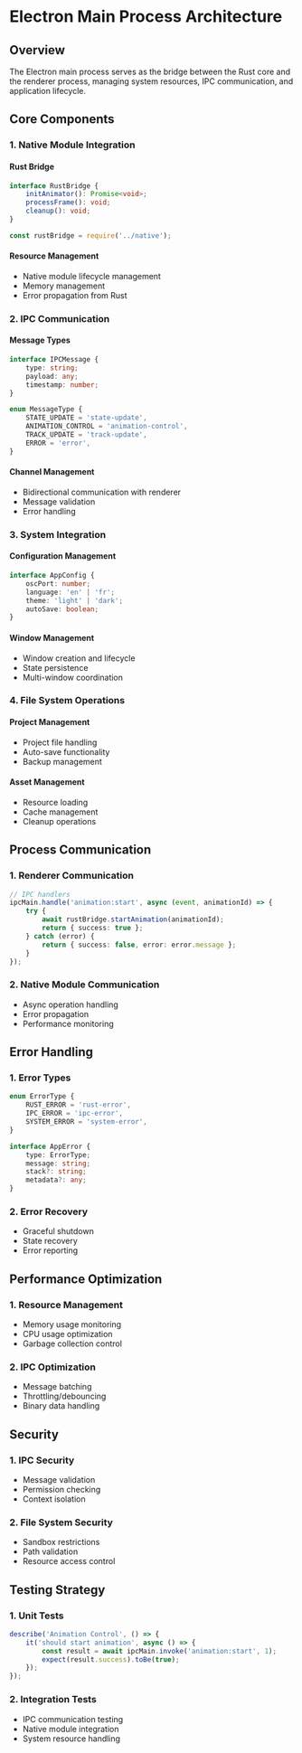 # Electron Main Process Architecture

## Overview

The Electron main process serves as the bridge between the Rust core and the renderer process, managing system resources, IPC communication, and application lifecycle.

## Core Components

### 1. Native Module Integration

#### Rust Bridge
```typescript
interface RustBridge {
    initAnimator(): Promise<void>;
    processFrame(): void;
    cleanup(): void;
}

const rustBridge = require('../native');
```

#### Resource Management
- Native module lifecycle management
- Memory management
- Error propagation from Rust

### 2. IPC Communication

#### Message Types
```typescript
interface IPCMessage {
    type: string;
    payload: any;
    timestamp: number;
}

enum MessageType {
    STATE_UPDATE = 'state-update',
    ANIMATION_CONTROL = 'animation-control',
    TRACK_UPDATE = 'track-update',
    ERROR = 'error',
}
```

#### Channel Management
- Bidirectional communication with renderer
- Message validation
- Error handling

### 3. System Integration

#### Configuration Management
```typescript
interface AppConfig {
    oscPort: number;
    language: 'en' | 'fr';
    theme: 'light' | 'dark';
    autoSave: boolean;
}
```

#### Window Management
- Window creation and lifecycle
- State persistence
- Multi-window coordination

### 4. File System Operations

#### Project Management
- Project file handling
- Auto-save functionality
- Backup management

#### Asset Management
- Resource loading
- Cache management
- Cleanup operations

## Process Communication

### 1. Renderer Communication
```typescript
// IPC handlers
ipcMain.handle('animation:start', async (event, animationId) => {
    try {
        await rustBridge.startAnimation(animationId);
        return { success: true };
    } catch (error) {
        return { success: false, error: error.message };
    }
});
```

### 2. Native Module Communication
- Async operation handling
- Error propagation
- Performance monitoring

## Error Handling

### 1. Error Types
```typescript
enum ErrorType {
    RUST_ERROR = 'rust-error',
    IPC_ERROR = 'ipc-error',
    SYSTEM_ERROR = 'system-error',
}

interface AppError {
    type: ErrorType;
    message: string;
    stack?: string;
    metadata?: any;
}
```

### 2. Error Recovery
- Graceful shutdown
- State recovery
- Error reporting

## Performance Optimization

### 1. Resource Management
- Memory usage monitoring
- CPU usage optimization
- Garbage collection control

### 2. IPC Optimization
- Message batching
- Throttling/debouncing
- Binary data handling

## Security

### 1. IPC Security
- Message validation
- Permission checking
- Context isolation

### 2. File System Security
- Sandbox restrictions
- Path validation
- Resource access control

## Testing Strategy

### 1. Unit Tests
```typescript
describe('Animation Control', () => {
    it('should start animation', async () => {
        const result = await ipcMain.invoke('animation:start', 1);
        expect(result.success).toBe(true);
    });
});
```

### 2. Integration Tests
- IPC communication testing
- Native module integration
- System resource handling
